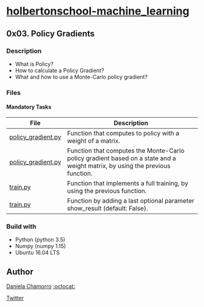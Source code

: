 # [holbertonschool-machine_learning](https://github.com/dalexach/holbertonschool-machine_learning)

## 0x03. Policy Gradients
### Description 

- What is Policy?
- How to calculate a Policy Gradient?
- What and how to use a Monte-Carlo policy gradient?


### Files
#### Mandatory Tasks

| File | Description |
| ------ | ------ |
| [policy_gradient.py](policy_gradient.py) | Function that computes to policy with a weight of a matrix. |
| [policy_gradient.py](policy_gradient.py) | Function that computes the Monte-Carlo policy gradient based on a state and a weight matrix, by using the previous function. |
| [train.py](train.py) | Function that implements a full training, by using the previous function. |
| [train.py](train.py) | Function by adding a last optional parameter show_result (default: False). |

### Build with
- Python (python 3.5)
- Numpy (numpy 1.15)
- Ubuntu 16.04 LTS 

## Author

[Daniela Chamorro](https://www.linkedin.com/in/dalexach/) [:octocat:](https://github.com/dalexach)

[Twitter](https://twitter.com/dalexach)
